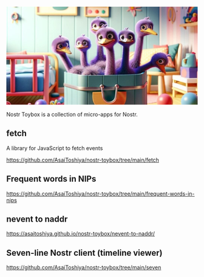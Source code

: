 ![](featured.jpg)

Nostr Toybox is a collection of micro-apps for Nostr.

## fetch

A library for JavaScript to fetch events

https://github.com/AsaiToshiya/nostr-toybox/tree/main/fetch

## Frequent words in NIPs

https://github.com/AsaiToshiya/nostr-toybox/tree/main/frequent-words-in-nips

## nevent to naddr

https://asaitoshiya.github.io/nostr-toybox/nevent-to-naddr/

## Seven-line Nostr client (timeline viewer)

https://github.com/AsaiToshiya/nostr-toybox/tree/main/seven
